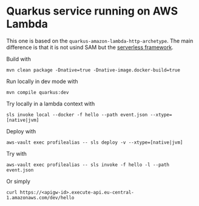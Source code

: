 # Quarkus service running on AWS Lambda

This one is based on the `quarkus-amazon-lambda-http-archetype`. The main difference is that it is not usind SAM but the [serverless framework](https://serverless.com/).

Build with

    mvn clean package -Dnative=true -Dnative-image.docker-build=true

Run locally in dev mode with

    mvn compile quarkus:dev

Try locally in a lambda context with

    sls invoke local --docker -f hello --path event.json --xtype=[native|jvm]

Deploy with

    aws-vault exec profilealias -- sls deploy -v --xtype=[native|jvm]

Try with

    aws-vault exec profilealias -- sls invoke -f hello -l --path event.json

Or simply

    curl https://<apigw-id>.execute-api.eu-central-1.amazonaws.com/dev/hello
